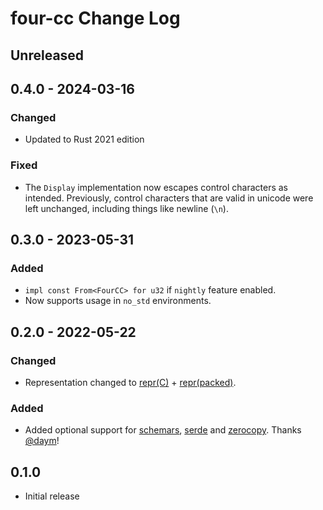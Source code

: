 # four-cc Change Log

## Unreleased

## 0.4.0 - 2024-03-16

### Changed
 - Updated to Rust 2021 edition

### Fixed
 - The `Display` implementation now escapes control characters as intended.  Previously, control characters that are
   valid in unicode were left unchanged, including things like newline (`\n`).

## 0.3.0 - 2023-05-31

### Added

 - `impl const From<FourCC> for u32` if `nightly` feature enabled.
 - Now supports usage in `no_std` environments.

## 0.2.0 - 2022-05-22

### Changed

 - Representation changed to [repr(C)](https://doc.rust-lang.org/nomicon/other-reprs.html#reprc) +
   [repr(packed)](https://doc.rust-lang.org/nomicon/other-reprs.html#reprpacked).

### Added

- Added optional support for
  [schemars](https://docs.rs/schemars/latest/schemars/),
  [serde](https://docs.rs/serde/latest/serde/) and
  [zerocopy](https://docs.rs/zerocopy/latest/zerocopy/).  Thanks [@daym](https://github.com/daym)!

## 0.1.0

 - Initial release
